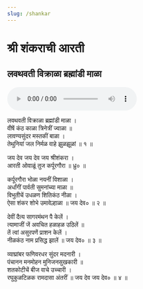 ```yaml
---
slug: /shankar
---
```

#  श्री शंकराची आरती
## लवथवती विक्राळा ब्रह्मांडी माळा 
<audio controls="controls" src="/audio/aarati/Lavthavti.mp3">
    Your browser does not support the HTML5 Audio element.
</audio> 

लवथवती विक्राळा ब्रह्मांडी माळा ।<br />
वीषें कंठ काळा त्रिनेत्रीं ज्वाळा ॥ <br />
लावण्यसुंदर मस्तकीं बाळा । <br />
तेथुनियां जल निर्मळ वाहे झुळझूळां ॥ १ ॥

जय देव जय देव जय श्रीशंकरा ।<br />
आरती ओवाळूं तुज कर्पूरगौरा ॥ ध्रु० ॥

कर्पूरगौरा भोळा नयनीं विशाळा ।<br />
अर्धांगीं पार्वती सुमनांच्या माळा ॥<br />
विभुतीचें उधळण शितिकंठ नीळा ।<br />
ऐसा शंकर शोभे उमावेल्हाळा ॥ जय देव० ॥ २ ॥

देवीं दैत्य सागरमंथन पै केलें ।<br />
त्यामाजीं जें अवचित हळाहळ उठिलें ॥<br />
तें त्वां असुरपणें प्राशन केलें ।<br />
नीळकंठ नाम प्रसिद्ध झालें ॥ जय देव० ॥ ३ ॥

व्याघ्रांबर फणिवरधर सुंदर मदनारी ।<br />
पंचानन मनमोहन मुनिजनसुखकारी ॥<br />
शतकोटीचें बीज वाचे उच्चारी ।<br />
रघुकुळटिळक रामदासा अंतरीं ॥ जय देव जय देव० ॥ ४ ॥